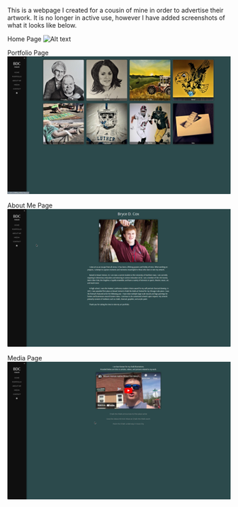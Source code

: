 This is a webpage I created for a cousin of mine in order to advertise their artwork. It is no longer in active use, however I have added screenshots of what it looks like below.

Home Page
![Alt text](screenshot1.png "Home Page")

Portfolio Page
![Alt text](screenshot2.png "Portfolio Page")

About Me Page
![Alt text](screenshot3.png "About Me Page")

Media Page
![Alt text](screenshot4.png "Media Page")
